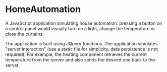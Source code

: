 # HomeAutomation

A JavaScript application simulating house automation: pressing a button on a control panel would visually turn on a light, change the temperature or close the curtains.

The application is built using JQuery functions. The application simulates "server interaction" (use a static file for simplicity, data persistence is not required). For example, the heating component retrieves the current temperature from the server and also sends the desired one back to the server.
